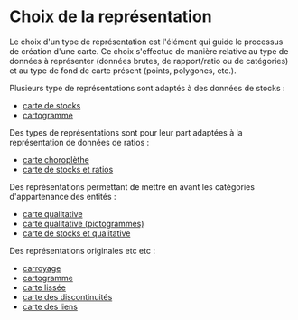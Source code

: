 # Choix de la représentation

Le choix d'un type de représentation est l'élément qui guide le processus de création d'une carte. Ce choix s'effectue de manière relative au type de données à représenter (données brutes, de rapport/ratio ou de catégories) et au type de fond de carte présent (points, polygones, etc.).

Plusieurs type de représentations sont adaptés à des données de stocks :
* [carte de stocks](./carto/propsmbol_fr.html)
* [cartogramme](./carto/cartogram_fr.html)

Des types de représentations sont pour leur part adaptées à la représentation de données de ratios :
* [carte choroplèthe](./carto/choro_fr.html)
* [carte de stocks et ratios](./carto/propsmbolchoro_fr.html)

Des représentations permettant de mettre en avant les catégories d'appartenance des entités :
* [carte qualitative](./carto/typo_fr.html)
* [carte qualitative (pictogrammes)](./carto/typosymbol_fr.html)
* [carte de stocks et qualitative](./carto/propsmboltypo_fr.html)

Des représentations originales etc etc :
* [carroyage](./carto/grid_fr.html)
* [cartogramme](./carto/cartogram_fr.html)
* [carte lissée](./carto/smooth_fr.html)
* [carte des discontinuités](./carto/discont_fr.html)
* [carte des liens](./carto/links_fr.html)
